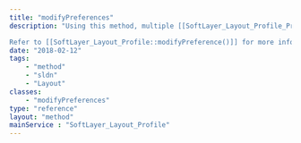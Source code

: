 ```yaml
---
title: "modifyPreferences"
description: "Using this method, multiple [[SoftLayer_Layout_Profile_Preference]] objects may be updated at once. 

Refer to [[SoftLayer_Layout_Profile::modifyPreference()]] for more information. "
date: "2018-02-12"
tags:
    - "method"
    - "sldn"
    - "Layout"
classes:
    - "modifyPreferences"
type: "reference"
layout: "method"
mainService : "SoftLayer_Layout_Profile"
---
```

